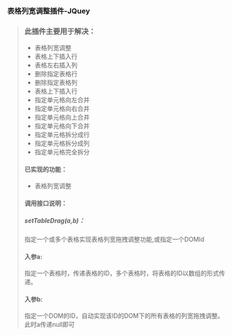 ### 表格列宽调整插件-JQuey

>### 此插件主要用于解决：
>* 表格列宽调整
>* 表格上下插入行
>* 表格左右插入列
>* 删除指定表格行
>* 删除指定表格列
>* 表格上下插入行
>* 指定单元格向左合并
>* 指定单元格向右合并
>* 指定单元格向上合并
>* 指定单元格向下合并
>* 指定单元格拆分成行
>* 指定单元格拆分成列
>* 指定单元格完全拆分
>#### 已实现的功能：
>* 表格列宽调整
>#### 调用接口说明：
>##### setTableDrag(a,b)：
>  指定一个或多个表格实现表格列宽拖拽调整功能,或指定一个DOMId
>####  入参a:
>指定一个表格时，传递表格的ID，多个表格时，将表格的ID以数组的形式传递。
>####  入参b:
> 指定一个DOM的ID，自动实现该ID的DOM下的所有表格的列宽拖拽调整。此时a传递null即可